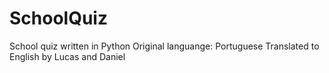 # SchoolQuiz
School quiz written in Python
Original languange: Portuguese
Translated to English by Lucas and Daniel
